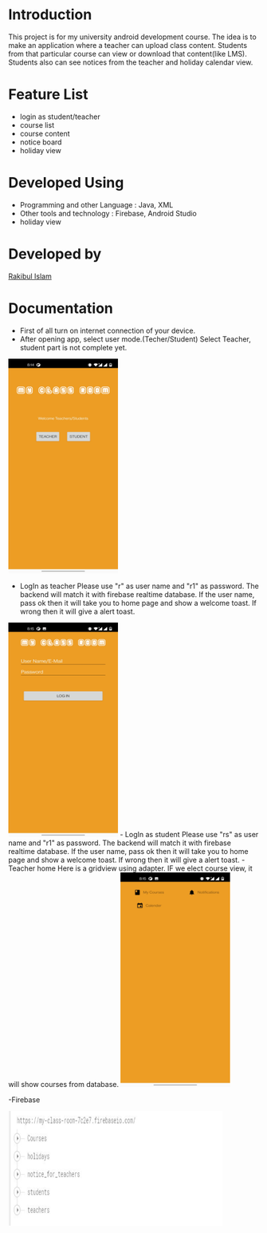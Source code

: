 # Introduction
This project is for my university android development course. The idea is to make an application where a teacher can upload class content. Students from that particular course can view or download that content(like LMS). Students also can see notices from the teacher and holiday calendar view.
# Feature List
- login as student/teacher
- course list
- course content
- notice board
- holiday view
# Developed Using
- Programming and other Language :
Java, XML
- Other tools and technology :
Firebase, Android Studio
- holiday view
# Developed by
[Rakibul Islam](https://github.com/Rakibul25)

# Documentation
- First of all turn on internet connection of your device.
- After opening app, select user mode.(Techer/Student)
Select Teacher, student part is not complete yet.
<img src="https://github.com/Rakibul25/Android-lab-project/blob/master/MyClassRoom/images/Screenshot_20220603-201456.jpg" width="220" height="430">


- LogIn as teacher
 Please use "r" as user name and "r1" as password. The backend will match it with firebase realtime database.
 If the user name, pass ok then it will take you to home page and show a welcome toast. If wrong then it will give a alert toast.
<img src="https://github.com/Rakibul25/Android-lab-project/blob/master/MyClassRoom/images/Screenshot_20220603-201501.jpg" width="220" height="430">
- LogIn as student
 Please use "rs" as user name and "r1" as password. The backend will match it with firebase realtime database.
 If the user name, pass ok then it will take you to home page and show a welcome toast. If wrong then it will give a alert toast.
- Teacher home
Here is a gridview using adapter. IF we elect course view, it will show courses from database.
<img src="https://github.com/Rakibul25/Android-lab-project/blob/master/MyClassRoom/images/Screenshot_20220603-201525.jpg" width="220" height="430">

-Firebase

<img src="https://github.com/Rakibul25/Android-lab-project/blob/master/MyClassRoom/images/firebase.JPG" width="430" height="230">

